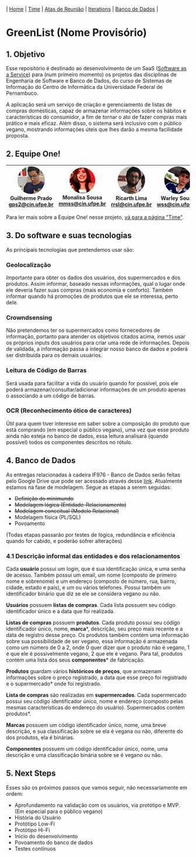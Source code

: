 | [Home](https://github.com/ricarthlima/eo-project-es) | [Time](https://github.com/ricarthlima/eo-project-es/blob/master/pages/time.md) | [Atas de Reunião](https://github.com/ricarthlima/eo-project-es/tree/master/atas_reuniao) | [Iterations](https://github.com/ricarthlima/eo-project-es/tree/master/iterations_output)  | [Banco de Dados](https://github.com/ricarthlima/eo-project-es#4-banco-de-dados) |
# GreenList (Nome Provisório)

## 1. Objetivo
Esse repositório é destinado ao desenvolvimento de um SaaS ([Software as a Service](https://blog.deskmanager.com.br/o-que-e-saas/)) para (num primeiro momento) os projetos das disciplinas de Engenharia de Software e Banco de Dados, do curso de Sistemas de Informação do Centro de Informática da Universidade Federal de Pernambuco.

A aplicação será um serviço de criação e gerenciamento de listas de compras domésticas, capaz de armazenar informações sobre os hábitos e características do consumidor, a fim de tornar o ato de fazer compras mais prático e mais eficaz. Além disso, o sistema será inclusivo com o público vegano, mostrando informações úteis que lhes darão a mesma facilidade proposta.

## 2. Equipe One!
|![Guilherme](https://raw.githubusercontent.com/ricarthlima/eo-project-es/master/pages/images/gps2.png) <br>Guilherme Prado<br><gps2@cin.ufpe.br>| ![Monalisa](https://raw.githubusercontent.com/ricarthlima/eo-project-es/master/pages/images/mmss.png) <br>Monalisa Sousa<br><mmss@cin.ufpe.br>|![Ricarth](https://raw.githubusercontent.com/ricarthlima/eo-project-es/master/pages/images/rrsl.png) <br>Ricarth Lima<br><rrsl@cin.ufpe.br>|![Warley](https://raw.githubusercontent.com/ricarthlima/eo-project-es/master/pages/images/wss.png) <br>Warley Souza<br><wss@cin.ufpe.br>
|-|-|-|-|

Para ler mais sobre a Equipe One! nesse projeto, [vá para a página "Time"](https://github.com/ricarthlima/eo-project-es/blob/master/pages/time.md).

## 3. Do software e suas tecnologias
As principais tecnologias que pretendemos usar são:

### Geolocalização
Importante para obter os dados dos usuários, dos supermercados e dos produtos. Assim informar, baseado nessas informações, qual o lugar onde ele deveria fazer suas compras (mais economia e conforto). Também informar quando há promoções de produtos que ele se interessa, perto dele.

### Crowndsensing
Não pretendemos ter os supermercados como fornecedores de informação, portanto para atender os objetivos citados acima, iremos usar os próprios inputs dos usuários para criar uma rede de informações. Depois de validada, a informação passa a integrar nosso banco de dados e poderá ser distribuida para os demais usuários.

### Leitura de Código de Barras
Será usada para facilitar a vida do usuário quando for possível, pois ele poderá armazenar/consultar/adicionar informações de um produto apenas o associando a um código de barras.

### OCR (Reconhecimento ótico de caracteres)
Útil para quem tiver interesse em saber sobre a composição do produto que está comprando (em especial o público vegano), uma vez que esse produto ainda não esteja no banco de dados, essa leitura analisará (quando possível) todos os componentes descritos no rótulo.

## 4. Banco de Dados
As entregas relacionadas à cadeira IF976 - Banco de Dados serão feitas pelo Google Drive que pode ser acessado através desse [link](https://goo.gl/u5o5YJ).
Atualmente estamos na fase de modelagem.
Segue as etapas a serem seguidas:

- ~~Definição do minimundo~~
- ~~Modelagem lógica (Entidade-Relacionamento)~~
- ~~Modelagem conceitual (Modelo Relacional)~~
- Modelagem física (PL/SQL)
- Povoamento

(Todas etapas passarão por testes de lógica, redundância e eficiência quando for cabido, e poderão sofrer alterações)

### 4.1 Descrição informal das entidades e dos relacionamentos

Cada **usuário** possui um login, que é sua identificação única, e uma senha de acesso. Também possui um email, um nome (composto de primeiro nome e sobrenome) e um endereço (composto de número, rua, bairro, cidade, estado e país), e um ou vários telefones. Possui também um identificador binário que diz se ele se considera vegano ou não.

**Usuários** possuem **listas de compras**. Cada lista possuem seu código identificador único e a data que foi realizada.

**Listas de compras** possuem **produtos**. Cada produto possui seu código identificador único, nome, **marca***, descrição, seu preço mais recente e a data de registro desse preço. Os produtos também contém uma informação sobre sua possibilidade de ser vegano, essa informação é armazenada como um número de 0 a 2, onde 0 quer dizer que o produto não é vegano, 1 é que ele é possivelmente vegano, 2 que ele é vegano. Para tal, produtos contém uma lista dos seus **componentes*** de fabricação.

**Produtos** guardam vários **históricos de preços**, que armazenam informações sobre o preço registrado, a data que esse preço foi registrado e o supermercado* onde foi registrado.

**Lista de compras** são realizadas em **supermercados**.  Cada supermercado possui seu código identificador único, nome e endereço (composto pelas mesmas características do endereço do usuário). Supermercados contém produtos*.

**Marcas** possuem um código identificador único, nome, uma breve descrição, e sua classificação sobre se ela é vegana ou não, diferente do dos produtos, ela é binárias.

**Componentes** possuem um código identificador único, nome, uma descrição e uma classificação binária sobre se é vegano ou não.


## 5. Next Steps
Esses são os próximos passos que vamos seguir, não necessariamente em ordem:

- Aprofundamento na validação com os usuários, via protótipo e MVP. (Em especial para o público vegano)
- História do Usuário
- Protótipo Low-Fi
- Protótipo Hi-Fi
- Início do desenvolvimento
- Povoamento do banco de dados
- Testes contínuos
